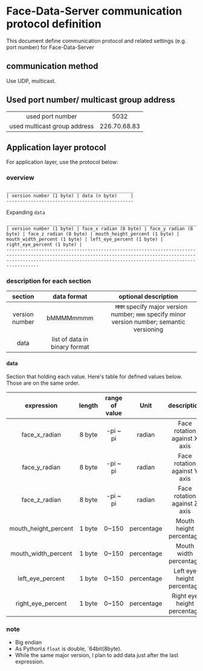 # Face-Data-Server communication protocol definition

This document define communication protocol and related settings (e.g. port number) for Face-Data-Server

## communication method

Use UDP, multicast.

## Used port number/ multicast group address

|||
|:-:|:-:|
| used port number | 5032 |
| used multicast group address | 226.70.68.83 |

## Application layer protocol

For application layer, use the protocol below:

### overview

```
_______________________________________________
| version number (1 byte) | data (n byte)     |
-----------------------------------------------
```

Expanding `data`
```
______________________________________________________________________________________________________________________________________________________________________________________________________________________________
| version number (1 byte) | face_x radian (8 byte) | face_y radian (8 byte) | face_z radian (8 byte) | mouth_height_percent (1 byte) | mouth_width_percent (1 byte) | left_eye_percent (1 byte) | right_eye_percent (1 byte) |
------------------------------------------------------------------------------------------------------------------------------------------------------------------------------------------------------------------------------
```

### description for each section

| section | data format | optional description |
| :-: |:-:|:-:|
| version number | bMMMMmmmm |　`MMM` specify major version number; `mmm` specify minor version number; semantic versioning |
| data | list of data in binary format |  |

#### data

Section that holding each value.
Here's table for defined values below.
Those are on the same order.

| expression           | length | range of value | Unit       |description       |
| :-:                  |:-:     |  :-:           | :-:        |:-:                     |
| face_x_radian        | 8 byte | -pi ~ pi       | radian     | Face rotation against X axis |
| face_y_radian        | 8 byte | -pi ~ pi       | radian     | Face rotation against Y axis |
| face_z_radian        | 8 byte | -pi ~ pi       | radian     | Face rotation against Z axis |
| mouth_height_percent | 1 byte | 0~150          | percentage | Mouth height percentage   |
| mouth_width_percent  | 1 byte | 0~150          | percentage | Mouth width percentage   |
| left_eye_percent     | 1 byte | 0~150          | percentage | Left eye height percentage |
| right_eye_percent    | 1 byte | 0~150          | percentage | Right eye height percentage |


### note

- Big endian
- As Python\s `float` is double, `64bit(8byte).
- While the same major version, I plan to add data just after the last expression.
